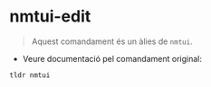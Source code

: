 # nmtui-edit

> Aquest comandament és un àlies de `nmtui`.

- Veure documentació pel comandament original:

`tldr nmtui`
